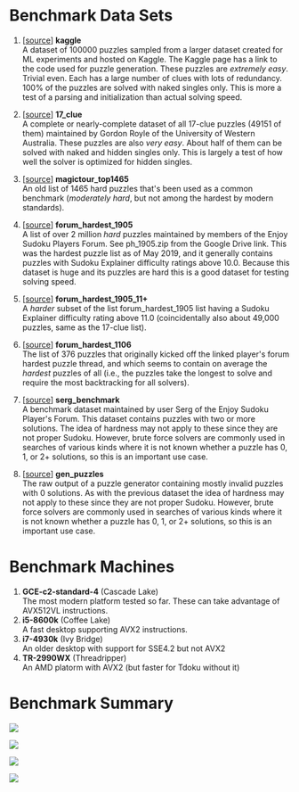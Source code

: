 
# Benchmark Data Sets

1. [[source](http://www.kaggle.com/bryanpark/sudoku)] **kaggle** \
A dataset of 100000 puzzles sampled from a larger dataset created for ML experiments and 
hosted on Kaggle. The Kaggle page has a link to the code used for puzzle generation. These
puzzles are *extremely easy*. Trivial even. Each has a large number of clues with lots of
redundancy. 100% of the puzzles are solved with naked singles only. This is  more a test
of a parsing and initialization than actual solving speed.

1. [[source](http://staffhome.ecm.uwa.edu.au/~00013890/sudokumin.php)] **17_clue** \
A complete or nearly-complete dataset of all 17-clue puzzles (49151 of them) maintained by 
Gordon Royle of the University of Western Australia. These puzzles are also *very
easy*. About half of them can be solved with naked and hidden singles only. This is largely a test of
how well the solver is optimized for hidden singles.
 
1. [[source](http://magictour.free.fr/sudoku.htm)] **magictour_top1465** \
An old list of 1465 hard puzzles that's been used as a common benchmark (*moderately hard*, but not among 
the hardest by modern standards).

1. [[source](http://forum.enjoysudoku.com/the-hardest-sudokus-new-thread-t6539-600.html#p277835)] **forum_hardest_1905** \
A list of over 2 million *hard* puzzles maintained by members of the Enjoy Sudoku Players Forum.
See ph_1905.zip from the Google Drive link. This was the hardest puzzle list as of May 2019, and
it generally contains puzzles with Sudoku Explainer difficulty ratings above 10.0. Because this
dataset is huge and its puzzles are hard this is a good dataset for testing solving speed. 

1. [[source](http://forum.enjoysudoku.com/the-hardest-sudokus-new-thread-t6539-600.html#p277835)] **forum_hardest_1905_11+** \
A *harder* subset of the list forum_hardest_1905 list having a Sudoku Explainer difficulty rating 
above 11.0 (coincidentally also about 49,000 puzzles, same as the 17-clue list).

1. [[source](http://forum.enjoysudoku.com/the-hardest-sudokus-new-thread-t6539.html#p65791)] **forum_hardest_1106** \
The list of 376 puzzles that originally kicked off the linked player's forum hardest puzzle thread, 
and which seems to contain on average the *hardest* puzzles of all (i.e., the puzzles take the longest
to solve and require the most backtracking for all solvers).

1. [[source](http://sites.google.com/site/sergsudoku/benchmark.zip)] **serg_benchmark** \
A benchmark dataset maintained by user Serg of the Enjoy Sudoku Player's Forum. This dataset 
contains puzzles with two or more solutions. The idea of hardness may not apply to these since
they are not proper Sudoku. However, brute force solvers are commonly used in searches of various
kinds where it is not known whether a puzzle has 0, 1, or 2+ solutions, so this is an important
use case.

1. [[source](http://www.enjoysudoku.com/gen_puzzles.zip)] **gen_puzzles** \
The raw output of a puzzle generator containing mostly invalid puzzles with 0 solutions. As
with the previous dataset the idea of hardness may not apply to these since they are not proper
Sudoku. However, brute force solvers are commonly used in searches of various kinds where it is 
not known whether a puzzle has 0, 1, or 2+ solutions, so this is an important use case.

# Benchmark Machines

1. **GCE-c2-standard-4** (Cascade Lake)\
The most modern platform tested so far. These can take advantage of AVX512VL instructions.
1. **i5-8600k** (Coffee Lake)\
A fast desktop supporting AVX2 instructions.
1. **i7-4930k** (Ivy Bridge)\
An older desktop with support for SSE4.2 but not AVX2
1. **TR-2990WX** (Threadripper)\
An AMD platorm with AVX2 (but faster for Tdoku without it)

# Benchmark Summary

![](https://docs.google.com/spreadsheets/d/e/2PACX-1vRL2K3hr9Eku5tN6qMFyLuRjXMrnHyo88J_HT1Pq9r-C5pFj2OfaDaoMOs3V9JA6eGSR7jWcRo1OIQJ/pubchart?oid=1180131374&format=image)

![](https://docs.google.com/spreadsheets/d/e/2PACX-1vRL2K3hr9Eku5tN6qMFyLuRjXMrnHyo88J_HT1Pq9r-C5pFj2OfaDaoMOs3V9JA6eGSR7jWcRo1OIQJ/pubchart?oid=1929162374&format=image)

![](https://docs.google.com/spreadsheets/d/e/2PACX-1vRL2K3hr9Eku5tN6qMFyLuRjXMrnHyo88J_HT1Pq9r-C5pFj2OfaDaoMOs3V9JA6eGSR7jWcRo1OIQJ/pubchart?oid=1085609822&format=image)

![](https://docs.google.com/spreadsheets/d/e/2PACX-1vRL2K3hr9Eku5tN6qMFyLuRjXMrnHyo88J_HT1Pq9r-C5pFj2OfaDaoMOs3V9JA6eGSR7jWcRo1OIQJ/pubchart?oid=1298913250&format=image)
